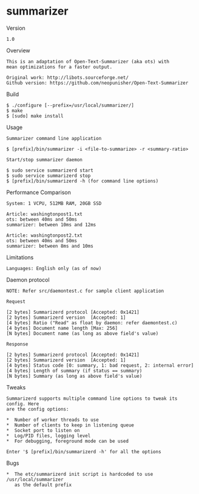 summarizer
==========

Version

    1.0

Overview

    This is an adaptation of Open-Text-Summarizer (aka ots) with
    mean optimizations for a faster output.

    Original work: http://libots.sourceforge.net/
    Github version: https://github.com/neopunisher/Open-Text-Summarizer

Build

    $ ./configure [--prefix=/usr/local/summarizer/]
    $ make
    $ [sudo] make install

Usage

    Summarizer command line application

    $ [prefix]/bin/summarizer -i <file-to-summarize> -r <summary-ratio>

    Start/stop summarizer daemon

    $ sudo service summarizerd start
    $ sudo service summarizerd stop
    $ [prefix]/bin/summarizerd -h (for command line options)

Performance Comparison

    System: 1 VCPU, 512MB RAM, 20GB SSD

    Article: washingtonpost1.txt
    ots: between 40ms and 50ms
    summarizer: between 10ms and 12ms

    Article: washingtonpost2.txt
    ots: between 40ms and 50ms
    summarizer: between 8ms and 10ms

Limitations

    Languages: English only (as of now)

Daemon protocol

    NOTE: Refer src/daemontest.c for sample client application

    Request

    [2 bytes] Summarizerd protocol [Accepted: 0x1421]
    [2 bytes] Summarizerd version  [Accepted: 1]
    [4 bytes] Ratio ("Read" as float by daemon: refer daemontest.c)
    [4 bytes] Document name length [Max: 256]
    [N bytes] Document name (as long as above field's value)

    Response

    [2 bytes] Summarizerd protocol [Accepted: 0x1421]
    [2 bytes] Summarizerd version  [Accepted: 1]
    [4 bytes] Status code [0: summary, 1: bad request, 2: internal error]
    [4 bytes] Length of summary (if status == summary)
    [N bytes] Summary (as long as above field's value)

Tweaks

    Summarizerd supports multiple command line options to tweak its config. Here
    are the config options:

    *  Number of worker threads to use
    *  Number of clients to keep in listening queue
    *  Socket port to listen on
    *  Log/PID files, logging level
    *  For debugging, foreground mode can be used

    Enter '$ [prefix]/bin/summarizerd -h' for all the options

Bugs

    *  The etc/summarizerd init script is hardcoded to use /usr/local/summarizer
       as the default prefix
